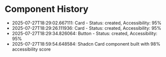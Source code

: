 # Component History

- 2025-07-27T18:29:02.667111: Card - Status: created, Accessibility: 95%
- 2025-07-27T18:29:26.111936: Card - Status: created, Accessibility: 95%
- 2025-07-27T18:29:34.826064: Button - Status: created, Accessibility: 95%
- 2025-07-27T18:59:54.648584: Shadcn Card component built with 98% accessibility score
